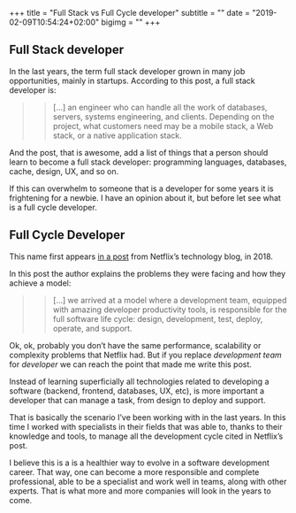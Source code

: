 +++
title = "Full Stack vs Full Cycle developer"
subtitle = ""
date = "2019-02-09T10:54:24+02:00"
bigimg = ""
+++

## Full Stack developer

In the last years, the term full stack developer grown in many job opportunities, mainly in startups. According to this post, a full stack developer is:

<!--more-->

>> […] an engineer who can handle all the work of databases, servers, systems engineering, and clients. Depending on the project, what customers need may be a mobile stack, a Web stack, or a native application stack.

And the post, that is awesome, add a list of things that a person should learn to become a full stack developer: programming languages, databases, cache, design, UX, and so on.

If this can overwhelm to someone that is a developer for some years it is frightening for a newbie. I have an opinion about it, but before let see what is a full cycle developer.

## Full Cycle Developer

This name first appears [in a post](https://medium.com/netflix-techblog/full-cycle-developers-at-netflix-a08c31f83249) from Netflix’s technology blog, in 2018.

In this post the author explains the problems they were facing and how they achieve a model:

>> […] we arrived at a model where a development team, equipped with amazing developer productivity tools, is responsible for the full software life cycle: design, development, test, deploy, operate, and support.

Ok, ok, probably you don’t have the same performance, scalability or complexity problems that Netflix had. But if you replace *development team* for *developer* we can reach the point that made me write this post.

Instead of learning superficially all technologies related to developing a software (backend, frontend, databases, UX, etc), is more important a developer that can manage a task, from design to deploy and support.

That is basically the scenario I’ve been working with in the last years. In this time I worked with specialists in their fields that was able to, thanks to their knowledge and tools, to manage all the development cycle cited in Netflix’s post.

I believe this is a is a healthier way to evolve in a software development career. That way, one can become a more responsible and complete professional, able to be a specialist and work well in teams, along with other experts. That is what more and more companies will look in the years to come.